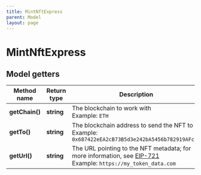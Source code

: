 ```yaml
---
title: MintNftExpress
parent: Model
layout: page
---
```


# MintNftExpress

## Model getters

Method name | Return type | Description | Notes
------------ | ------------- | ------------- | -------------
**getChain()** | **string** | The blockchain to work with <br>Example: `ETH` |
**getTo()** | **string** | The blockchain address to send the NFT to <br>Example: `0x687422eEA2cB73B5d3e242bA5456b782919AFc85` |
**getUrl()** | **string** | The URL pointing to the NFT metadata; for more information, see <a href="https://eips.ethereum.org/EIPS/eip-721#specification" target="_blank">EIP-721</a> <br>Example: `https://my_token_data.com` |

